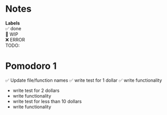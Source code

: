 # Notes

**Labels**  
✅ done  
🚧 WIP  
❌ ERROR  
TODO:

# Pomodoro 1

✅ Update file/function names
✅ write test for 1 dollar
✅ write functionality

- write test for 2 dollars
- write functionality
- write test for less than 10 dollars
- write functionality
